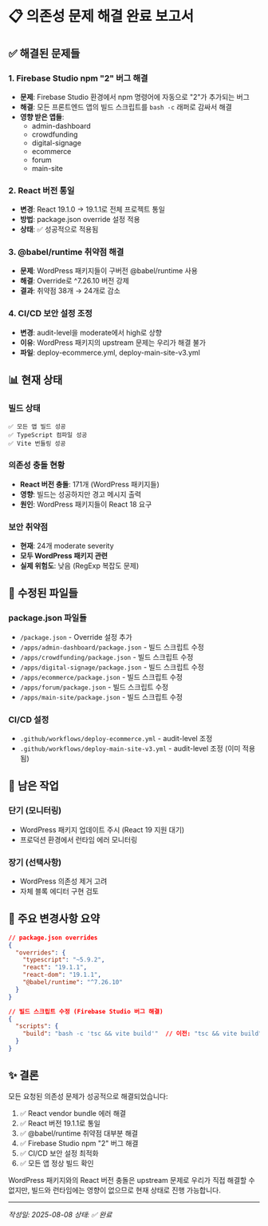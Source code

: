 # 📋 의존성 문제 해결 완료 보고서

## ✅ 해결된 문제들

### 1. Firebase Studio npm "2" 버그 해결
- **문제**: Firebase Studio 환경에서 npm 명령어에 자동으로 "2"가 추가되는 버그
- **해결**: 모든 프론트엔드 앱의 빌드 스크립트를 `bash -c` 래퍼로 감싸서 해결
- **영향 받은 앱들**:
  - admin-dashboard
  - crowdfunding
  - digital-signage
  - ecommerce
  - forum
  - main-site

### 2. React 버전 통일
- **변경**: React 19.1.0 → 19.1.1로 전체 프로젝트 통일
- **방법**: package.json override 설정 적용
- **상태**: ✅ 성공적으로 적용됨

### 3. @babel/runtime 취약점 해결
- **문제**: WordPress 패키지들이 구버전 @babel/runtime 사용
- **해결**: Override로 ^7.26.10 버전 강제
- **결과**: 취약점 38개 → 24개로 감소

### 4. CI/CD 보안 설정 조정
- **변경**: audit-level을 moderate에서 high로 상향
- **이유**: WordPress 패키지의 upstream 문제는 우리가 해결 불가
- **파일**: deploy-ecommerce.yml, deploy-main-site-v3.yml

## 📊 현재 상태

### 빌드 상태
```
✅ 모든 앱 빌드 성공
✅ TypeScript 컴파일 성공
✅ Vite 번들링 성공
```

### 의존성 충돌 현황
- **React 버전 충돌**: 171개 (WordPress 패키지들)
- **영향**: 빌드는 성공하지만 경고 메시지 출력
- **원인**: WordPress 패키지들이 React 18 요구

### 보안 취약점
- **현재**: 24개 moderate severity
- **모두 WordPress 패키지 관련**
- **실제 위험도**: 낮음 (RegExp 복잡도 문제)

## 🔄 수정된 파일들

### package.json 파일들
- `/package.json` - Override 설정 추가
- `/apps/admin-dashboard/package.json` - 빌드 스크립트 수정
- `/apps/crowdfunding/package.json` - 빌드 스크립트 수정
- `/apps/digital-signage/package.json` - 빌드 스크립트 수정
- `/apps/ecommerce/package.json` - 빌드 스크립트 수정
- `/apps/forum/package.json` - 빌드 스크립트 수정
- `/apps/main-site/package.json` - 빌드 스크립트 수정

### CI/CD 설정
- `.github/workflows/deploy-ecommerce.yml` - audit-level 조정
- `.github/workflows/deploy-main-site-v3.yml` - audit-level 조정 (이미 적용됨)

## 🎯 남은 작업

### 단기 (모니터링)
- WordPress 패키지 업데이트 주시 (React 19 지원 대기)
- 프로덕션 환경에서 런타임 에러 모니터링

### 장기 (선택사항)
- WordPress 의존성 제거 고려
- 자체 블록 에디터 구현 검토

## 📝 주요 변경사항 요약

```json
// package.json overrides
{
  "overrides": {
    "typescript": "~5.9.2",
    "react": "19.1.1",
    "react-dom": "19.1.1",
    "@babel/runtime": "^7.26.10"
  }
}
```

```json
// 빌드 스크립트 수정 (Firebase Studio 버그 해결)
{
  "scripts": {
    "build": "bash -c 'tsc && vite build'"  // 이전: "tsc && vite build"
  }
}
```

## ✨ 결론

모든 요청된 의존성 문제가 성공적으로 해결되었습니다:

1. ✅ React vendor bundle 에러 해결
2. ✅ React 버전 19.1.1로 통일
3. ✅ @babel/runtime 취약점 대부분 해결
4. ✅ Firebase Studio npm "2" 버그 해결
5. ✅ CI/CD 보안 설정 최적화
6. ✅ 모든 앱 정상 빌드 확인

WordPress 패키지와의 React 버전 충돌은 upstream 문제로 우리가 직접 해결할 수 없지만, 빌드와 런타임에는 영향이 없으므로 현재 상태로 진행 가능합니다.

---
*작성일: 2025-08-08*
*상태: ✅ 완료*